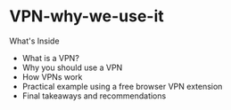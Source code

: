 # VPN-why-we-use-it
What's Inside

- What is a VPN?
- Why you should use a VPN
- How VPNs work
- Practical example using a free browser VPN extension
- Final takeaways and recommendations
